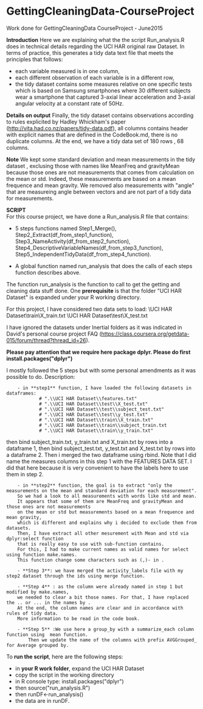 # GettingCleaningData-CourseProject
Work done for GettingCleaningData CourseProject - June2015

**Introduction**
Here we are explaining what the the script Run_analysis.R does in technical details regarding the UCI HAR original raw Dataset. In terms of practice, this generates a tidy data text file that meets the principles that follows:
* each variable measured  is in one column,
* each different observation of each variable is in a different row,
* the tidy dataset contains some measures relative on one specific tests which is based on Samsung smartphones where 30 different subjects wear a smartphone that captured 3-axial linear acceleration and 3-axial angular velocity at a constant rate of 50Hz. 

**Details on output**
Finally, the tidy dataset contains observations according to rules explicited by Hadley Whickham's paper (http://vita.had.co.nz/papers/tidy-data.pdf), all columns contains header with explicit names that are defined in the CodeBook.md, there is no duplicate columns.
At the end, we have a tidy data set of 180 rows , 68 columns.

**Note**
We kept some standard deviation and mean measurements in the tidy dataset , exclusing those with names like MeanFreq and gravityMean because those ones are not measurements that comes from calculation on the mean or std. Indeed, these measurements are based on a mean frequence and mean gravity. We removed also measurements with "angle" that are measureing angle between vectors and are not part of a tidy data for measurements.
		
**SCRIPT**		
For this course project, we have done a Run_analysis.R file that contains:
- 5 steps functions named Step1_Merge(), Step2_Extract(df_from_step1_function), Step3_NameActivity(df_from_step2_function), Step4_DescriptiveVariableNames(df_from_step3_function), Step5_IndependentTidyData(df_from_step4_function).

- A global function named run_analysis that does the calls of each steps function describes above.

The function run_analysis is the function to call to get the getting and cleaning data stuff done. One **prerequisite** is that the folder "UCI HAR Dataset" is expanded under your R working directory.

For this project, I have considered two data sets to load:
\\UCI HAR Dataset\\train\\X_train.txt
\\UCI HAR Dataset\\test\\X_test.txt

I have ignored the datasets under Inertial folders as it was indicated in David's personal course project FAQ
(https://class.coursera.org/getdata-015/forum/thread?thread_id=26).

**Please pay attention that we require here package dplyr.
Please do first install.packages("dplyr")**

I mostly followed the 5 steps but with some personal amendments as it was possible to do.
	Description:
	
		- in **step1** function, I have loaded the following datasets in dataframes:
				# ".\\UCI HAR Dataset\\features.txt"
				# ".\\UCI HAR Dataset\\test\\X_test.txt"
				# ".\\UCI HAR Dataset\\test\\subject_test.txt"
				# ".\\UCI HAR Dataset\\test\\y_test.txt"
				# ".\\UCI HAR Dataset\\train\\X_train.txt"
				# ".\\UCI HAR Dataset\\train\\subject_train.txt
				# ".\\UCI HAR Dataset\\train\\y_train.txt"

then bind subject_train.txt, y_train.txt and X_train.txt by rows into a dataframe 1, 
then bind subject_test.txt, y_test.txt and X_test.txt by rows into a dataframe 2. Then i merged the two dataframe using rbind.
Note that I did name the measures columns in this step 1 with the FEATURES DATA SET. I did that here because it is very convenient to have the labels here to use them in step 2.

		- in **step2** function, the goal is to extract "only the measurements on the mean and standard deviation for each measurement". 
		So we had a look to all measurements with words like std and mean. 
		It appears that some of them are MeanFreq and gravityMean and those ones are not measurements 
		on the mean or std but measurements based on a mean frequence and mean gravity, 
		which is different and explains why i decided to exclude them from datasets. 
		Then, I have extract all other mesurement with Mean and std via dplyr:select function 
		that is really easy to use with sub-function contains. 
		For this, I had to make current names as valid names for select using function make.names. 
		This function change some characters such as (,)- in .

		- **Step 3**: we have merged the activity_labels file with my step2 dataset through the ids using merge function.
		
		- **Step 4** : as the column were already named in step 1 but modified by make.names, 
		we needed to clear a bit those names. For that, I have replaced the .. or ... in the names by .
		At the end, the column names are clear and in accordance with rules of tidy data. 
		More information to be read in the code book.

		- **Step 5** :We use here a group_by with a summarize_each column function using  mean function.
			Then we update the name of the columns with prefix AVGGrouped_ for Average grouped by.

To **run the script**, here are the following steps:
 - in **your R work folder**, expand the UCI HAR Dataset
 - copy the script in the working directory
 - in R console type: install.packages("dplyr")
 - then source("run_analysis.R")
 - then runDF<-run_analysis()
 - the data are in runDF.

